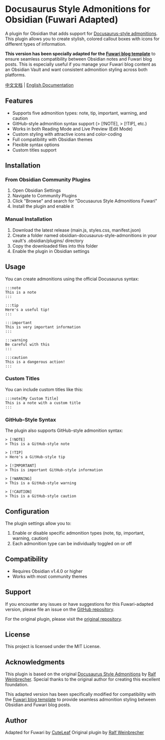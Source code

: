 # Docusaurus Style Admonitions for Obsidian (Fuwari Adapted)

A plugin for Obsidian that adds support for [Docusaurus-style admonitions](https://docusaurus.io/docs/markdown-features/admonitions). This plugin allows you to create stylish, colored callout boxes with icons for different types of information. 

**This version has been specially adapted for the [Fuwari blog template](https://github.com/saicaca/fuwari)** to ensure seamless compatibility between Obsidian notes and Fuwari blog posts. This is especially useful if you manage your Fuwari blog content as an Obsidian Vault and want consistent admonition styling across both platforms.

[中文文档](./README_zh.md) | [English Documentation](./README.md)

## Features

- Supports five admonition types: note, tip, important, warning, and caution
- GitHub-style admonition syntax support (> [!NOTE], > [!TIP], etc.)
- Works in both Reading Mode and Live Preview (Edit Mode)
- Custom styling with attractive icons and color-coding
- Full compatibility with Obsidian themes
- Flexible syntax options
- Custom titles support

## Installation

### From Obsidian Community Plugins

1. Open Obsidian Settings
2. Navigate to Community Plugins
3. Click "Browse" and search for "Docusaurus Style Admonitions Fuwari"
4. Install the plugin and enable it

### Manual Installation

1. Download the latest release (main.js, styles.css, manifest.json)
2. Create a folder named obsidian-docusaurus-style-admonitions in your vault's .obsidian/plugins/ directory
3. Copy the downloaded files into this folder
4. Enable the plugin in Obsidian settings

## Usage

You can create admonitions using the official Docusaurus syntax:

```text
:::note
This is a note
:::

:::tip
Here's a useful tip!
:::

:::important
This is very important information
:::

:::warning
Be careful with this
:::

:::caution
This is a dangerous action!
:::
```

### Custom Titles

You can include custom titles like this:

```text
:::note[My Custom Title]
This is a note with a custom title
:::
```

### GitHub-Style Syntax

The plugin also supports GitHub-style admonition syntax:

```text
> [!NOTE]
> This is a GitHub-style note

> [!TIP]
> Here's a GitHub-style tip

> [!IMPORTANT]
> This is important GitHub-style information

> [!WARNING]
> This is a GitHub-style warning

> [!CAUTION]
> This is a GitHub-style caution
```

## Configuration

The plugin settings allow you to:

1. Enable or disable specific admonition types (note, tip, important, warning, caution)
2. Each admonition type can be individually toggled on or off

## Compatibility

- Requires Obsidian v1.4.0 or higher
- Works with most community themes

## Support

If you encounter any issues or have suggestions for this Fuwari-adapted version, please file an issue on the [GitHub repository](https://github.com/CuteLeaf/obsidian-docusaurus-style-admonitions).

For the original plugin, please visit the [original repository](https://github.com/rwbr/obsidian-docusaurus-style-admonitions).

## License

This project is licensed under the MIT License.

## Acknowledgments

This plugin is based on the original [Docusaurus Style Admonitions](https://github.com/rwbr/obsidian-docusaurus-style-admonitions) by [Ralf Weinbrecher](https://github.com/rwbr). Special thanks to the original author for creating this excellent foundation.

This adapted version has been specifically modified for compatibility with the [Fuwari blog template](https://github.com/saicaca/fuwari) to provide seamless admonition styling between Obsidian and Fuwari blog posts.

## Author

Adapted for Fuwari by [CuteLeaf](https://github.com/CuteLeaf)
Original plugin by [Ralf Weinbrecher](https://github.com/rwbr)

